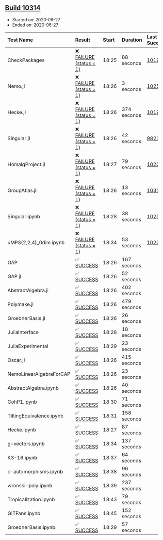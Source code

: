 ## [Build 10314](https://oscarci.mathematik.uni-kl.de/job/oscar/10314/)

* Started on: 2020-06-27
* Ended on: 2020-06-27

| Test Name    | Result | Start | Duration | Last Success | First Failure |
|:-------------|:-------|:------|:---------|:-------------|:--------------|
| CheckPackages | ❌ [FAILURE (status = 1)](https://oscarci.mathematik.uni-kl.de/job/oscar/10314/artifact/logs/build-10314/CheckPackages.log) | 18:25 | 88 seconds | [10197](https://oscarci.mathematik.uni-kl.de/job/oscar/10197/) | [10198](https://oscarci.mathematik.uni-kl.de/job/oscar/10198/) |
| Nemo.jl | ❌ [FAILURE (status = 1)](https://oscarci.mathematik.uni-kl.de/job/oscar/10314/artifact/logs/build-10314/Nemo.jl.log) | 18:26 | 3 seconds | [10252](https://oscarci.mathematik.uni-kl.de/job/oscar/10252/) | [10253](https://oscarci.mathematik.uni-kl.de/job/oscar/10253/) |
| Hecke.jl | ❌ [FAILURE (status = 1)](https://oscarci.mathematik.uni-kl.de/job/oscar/10314/artifact/logs/build-10314/Hecke.jl.log) | 18:26 | 374 seconds | [10197](https://oscarci.mathematik.uni-kl.de/job/oscar/10197/) | [10198](https://oscarci.mathematik.uni-kl.de/job/oscar/10198/) |
| Singular.jl | ❌ [FAILURE (status = 1)](https://oscarci.mathematik.uni-kl.de/job/oscar/10314/artifact/logs/build-10314/Singular.jl.log) | 18:26 | 42 seconds | [9821](https://oscarci.mathematik.uni-kl.de/job/oscar/9821/) | [9822](https://oscarci.mathematik.uni-kl.de/job/oscar/9822/) |
| HomalgProject.jl | ❌ [FAILURE (status = 1)](https://oscarci.mathematik.uni-kl.de/job/oscar/10314/artifact/logs/build-10314/HomalgProject.jl.log) | 18:27 | 79 seconds | [10209](https://oscarci.mathematik.uni-kl.de/job/oscar/10209/) | [10210](https://oscarci.mathematik.uni-kl.de/job/oscar/10210/) |
| GroupAtlas.jl | ❌ [FAILURE (status = 1)](https://oscarci.mathematik.uni-kl.de/job/oscar/10314/artifact/logs/build-10314/GroupAtlas.jl.log) | 18:26 | 13 seconds | [10313](https://oscarci.mathematik.uni-kl.de/job/oscar/10313/) | [10314](https://oscarci.mathematik.uni-kl.de/job/oscar/10314/) |
| Singular.ipynb | ❌ [FAILURE (status = 1)](https://oscarci.mathematik.uni-kl.de/job/oscar/10314/artifact/logs/build-10314/Singular.ipynb.log) | 18:28 | 38 seconds | [10252](https://oscarci.mathematik.uni-kl.de/job/oscar/10252/) | [10253](https://oscarci.mathematik.uni-kl.de/job/oscar/10253/) |
| uMPS(2,2,4)_0dim.ipynb | ❌ [FAILURE (status = 1)](https://oscarci.mathematik.uni-kl.de/job/oscar/10314/artifact/logs/build-10314/uMPS-2-2-4-_0dim.ipynb.log) | 18:34 | 53 seconds | [10209](https://oscarci.mathematik.uni-kl.de/job/oscar/10209/) | [10210](https://oscarci.mathematik.uni-kl.de/job/oscar/10210/) |
| GAP | ✅ [SUCCESS](https://oscarci.mathematik.uni-kl.de/job/oscar/10314/artifact/logs/build-10314/GAP.log) | 18:26 | 167 seconds |  |  |
| GAP.jl | ✅ [SUCCESS](https://oscarci.mathematik.uni-kl.de/job/oscar/10314/artifact/logs/build-10314/GAP.jl.log) | 18:26 | 52 seconds |  |  |
| AbstractAlgebra.jl | ✅ [SUCCESS](https://oscarci.mathematik.uni-kl.de/job/oscar/10314/artifact/logs/build-10314/AbstractAlgebra.jl.log) | 18:26 | 402 seconds |  |  |
| Polymake.jl | ✅ [SUCCESS](https://oscarci.mathematik.uni-kl.de/job/oscar/10314/artifact/logs/build-10314/Polymake.jl.log) | 18:26 | 479 seconds |  |  |
| GroebnerBasis.jl | ✅ [SUCCESS](https://oscarci.mathematik.uni-kl.de/job/oscar/10314/artifact/logs/build-10314/GroebnerBasis.jl.log) | 18:26 | 26 seconds |  |  |
| JuliaInterface | ✅ [SUCCESS](https://oscarci.mathematik.uni-kl.de/job/oscar/10314/artifact/logs/build-10314/JuliaInterface.log) | 18:28 | 18 seconds |  |  |
| JuliaExperimental | ✅ [SUCCESS](https://oscarci.mathematik.uni-kl.de/job/oscar/10314/artifact/logs/build-10314/JuliaExperimental.log) | 18:29 | 23 seconds |  |  |
| Oscar.jl | ✅ [SUCCESS](https://oscarci.mathematik.uni-kl.de/job/oscar/10314/artifact/logs/build-10314/Oscar.jl.log) | 18:26 | 415 seconds |  |  |
| NemoLinearAlgebraForCAP | ✅ [SUCCESS](https://oscarci.mathematik.uni-kl.de/job/oscar/10314/artifact/logs/build-10314/NemoLinearAlgebraForCAP.log) | 18:26 | 23 seconds |  |  |
| AbstractAlgebra.ipynb | ✅ [SUCCESS](https://oscarci.mathematik.uni-kl.de/job/oscar/10314/artifact/logs/build-10314/AbstractAlgebra.ipynb.log) | 18:26 | 40 seconds |  |  |
| CohP1.ipynb | ✅ [SUCCESS](https://oscarci.mathematik.uni-kl.de/job/oscar/10314/artifact/logs/build-10314/CohP1.ipynb.log) | 18:30 | 71 seconds |  |  |
| TiltingEquivalence.ipynb | ✅ [SUCCESS](https://oscarci.mathematik.uni-kl.de/job/oscar/10314/artifact/logs/build-10314/TiltingEquivalence.ipynb.log) | 18:31 | 158 seconds |  |  |
| Hecke.ipynb | ✅ [SUCCESS](https://oscarci.mathematik.uni-kl.de/job/oscar/10314/artifact/logs/build-10314/Hecke.ipynb.log) | 18:27 | 87 seconds |  |  |
| g-vectors.ipynb | ✅ [SUCCESS](https://oscarci.mathematik.uni-kl.de/job/oscar/10314/artifact/logs/build-10314/g-vectors.ipynb.log) | 18:34 | 137 seconds |  |  |
| K3-16.ipynb | ✅ [SUCCESS](https://oscarci.mathematik.uni-kl.de/job/oscar/10314/artifact/logs/build-10314/K3-16.ipynb.log) | 18:37 | 64 seconds |  |  |
| c-automorphisms.ipynb | ✅ [SUCCESS](https://oscarci.mathematik.uni-kl.de/job/oscar/10314/artifact/logs/build-10314/c-automorphisms.ipynb.log) | 18:38 | 96 seconds |  |  |
| wronski-poly.ipynb | ✅ [SUCCESS](https://oscarci.mathematik.uni-kl.de/job/oscar/10314/artifact/logs/build-10314/wronski-poly.ipynb.log) | 18:39 | 237 seconds |  |  |
| Tropicalization.ipynb | ✅ [SUCCESS](https://oscarci.mathematik.uni-kl.de/job/oscar/10314/artifact/logs/build-10314/Tropicalization.ipynb.log) | 18:43 | 79 seconds |  |  |
| GITFans.ipynb | ✅ [SUCCESS](https://oscarci.mathematik.uni-kl.de/job/oscar/10314/artifact/logs/build-10314/GITFans.ipynb.log) | 18:45 | 152 seconds |  |  |
| GroebnerBasis.ipynb | ✅ [SUCCESS](https://oscarci.mathematik.uni-kl.de/job/oscar/10314/artifact/logs/build-10314/GroebnerBasis.ipynb.log) | 18:29 | 57 seconds |  |  |

